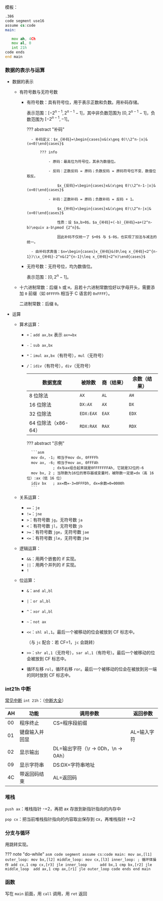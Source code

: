 模板：

```asm
.386
code segment use16
assume cs:code
main:

   mov ah, 4Ch
   mov al, 0
   int 21h
code ends
end main
```

### 数据的表示与运算

- 数据的表示

    - 有符号数与无符号数

        - 有符号数：具有符号位，用于表示正数和负数。用补码存储。
        
        	表示范围：$[-2^{n-1},2^{n-1}-1]$，其中非负数范围为 $[0,2^{n-1}-1]$，负数范围为 $[-2^{n-1},-1]$。
			
			??? abstract "补码"
			
                - 补码定义：$x_{补码}=\begin{cases}x&(x\geq 0)\\2^n-|x|&(x<0)\end{cases}$
        
                    ??? info
        
                        - 原码：最高位为符号位，其余为数值位。
        
                        - 反码：正数反码 = 原码；负数反码 = 原码符号位不变、数值位取反。
        
                            $x_{反码}=\begin{cases}x&(x\geq 0)\\2^n-1-|x|&(x<0)\end{cases}$
        
                        - 补码：正数补码 = 原码；负数补码 = 反码 + 1。
        
                            $x_{补码}=\begin{cases}x&(x\geq 0)\\2^n-|x|&(x<0)\end{cases}$
        
                            性质：设 $a,b>0$，$a_{补码}+(-b)_{补码}=a+(2^n-b)\equiv a-b\pmod {2^n}$。
        
                            因此补码不仅统一了 $+0$ 与 $-0$，也实现了加法与减法的统一。
        
                - 由补码求真值：$x=\begin{cases}x_{补码}&(0\leq x_{补码}<2^{n-1})\\x_{补码}-2^n&(2^{n-1}\leq x_{补码}<2^n)\end{cases}$

        - 无符号数：无符号位，均为数值位。
        
        	表示范围：$[0,2^n-1]$。

    - 十六进制常数：后缀 `h` 或 `H`，且若十六进制常数恰好以字母开头，需要添加 `0` 前缀（如 `0FFFFh` 相当于 C 语言的 `0xFFFF`）。

        二进制常数：后缀 `B`。

- 运算

    - 算术运算：

        - `+`：`add ax,bx` 表示 `ax+=bx`

        - `-`：`sub ax,bx`

        - `*`：`imul ax,bx`（有符号），`mul`（无符号）

        - `/`：`idiv`（有符号），`div`（无符号）


            | 数据宽度            | 被除数    | 商（结果） | 余数（结果） |
            | ------------------- | --------- | ---------- | ------------ |
            | 8 位除法            | `AX`      | `AL`       | `AH`         |
            | 16 位除法           | `DX:AX`   | `AX`       | `DX`         |
            | 32 位除法           | `EDX:EAX` | `EAX`      | `EDX`        |
            | 64 位除法（x86-64） | `RDX:RAX` | `RAX`      | `RDX`        |
    
            ??? abstract "示例"
    
                ```asm
                mov dx, -1; 相当于mov dx, 0FFFFh
                mov ax, -6; 相当于mov ax, 0FFFAh
                          ; dx与ax组合起来就是0FFFFFFFAh, 它就是32位的-6  
                mov bx, 2 ; 当除数为16位的寄存器或变量时，被除数一定是=dx（高 16 位）:ax（低 16 位）
                idiv bx   ; ax=商=-3=0FFFDh, dx=余数=0=0000h
                ```
    
    - 关系运算：
    
        - `==`：`je`
        - `!=`：`jne`
        - `>`：有符号数 `jg`，无符号数 `ja`
        - `<`：有符号数 `jl`，无符号数 `jb`
        - `>=`：有符号数 `jge`，无符号数 `jae`
        - `<=`：有符号数 `jle`，无符号数 `jbe`
    
    - 逻辑运算：
    
        - `&&`：用两个嵌套的 if 实现。
        - `||`：用两个并列的 if 实现。
        - `!`
    
    - 位运算：
    
        - `&`：`and al,bl`
        - `|`：`or al,bl`
        - `^`：`xor al,bl`
        - `~`：`not ax`
        - `<<`：`shl al,1`。最后一个被移动的位会被放到 CF 标志中。
        
        	（与 `jc` 配合：若 CF=1，`jc` 会跳转）
        	
        - `>>`：`shr al,1`（无符号），`sar al,1`（有符号）。最后一个被移动的位会被放到 CF 标志中。
        - 循环左移 `rol`，循环右移 `ror`。最后一个被移动的位会在被放到另一端的同时放到 CF 标志中。

### int21h 中断

[常见中断](https://blog.csdn.net/Zach_z/article/details/78576216) `int 21h`：（[中断大全](https://www.uwouni.com/rbrown.htm)）

| AH   | 功能           | 调用参数         | 返回参数    |
| ---- | -------------- | ---------------- | ----------- |
| 00   | 程序终止       | CS=程序段前缀    |             |
| 01   | 键盘输入并回显 |                  | AL=输入字符 |
| 02   | 显示输出       | DL=输出字符（\r → 0Dh，\n → 0Ah）      |             |
| 09   | 显示字符串     | DS:DX=字符串地址 |             |
| 4C   | 带返回码结束   | AL=返回码        |             |

### 堆栈

`push ax`：堆栈指针 -=2，再把 ax 存放到新指针指向的内存中

`pop cx`：把当前堆栈指针指向的内容取出保存到 cx，再堆栈指针 +=2

### 分支与循环

用跳转实现。

??? note "do-while"
    ```asm
    code segment
    assume cs:code
    main:
    mov ax,[l1] 
    outer_loop:
        mov bx,[l2]
        middle_loop:
            mov cx,[l3]
            inner_loop:
                ; 循环体操作
                add cx,1
                cmp cx,[r3]
                jle inner_loop     
            add bx,1
            cmp bx,[r2]
            jle middle_loop 
        add ax,1
        cmp ax,[r1]
        jle outer_loop
    code ends
    end main
    ```

### 函数

写在 `main` 前面，用 `call` 调用，用 `ret` 返回